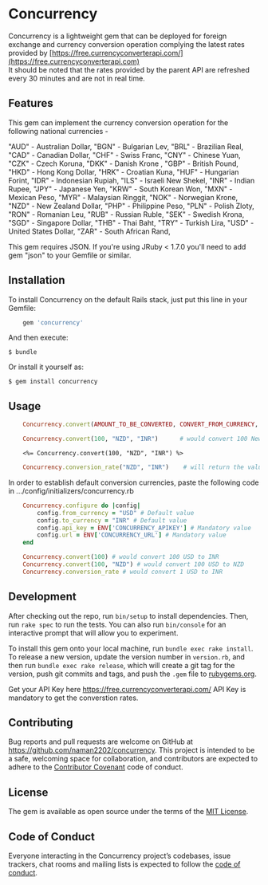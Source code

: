 # Concurrency

Concurrency is a lightweight gem that can be deployed for foreign exchange and currency conversion operation complying the latest rates provided by [https://free.currencyconverterapi.com/](https://free.currencyconverterapi.com)  
  It should be noted that the rates provided by the parent API are refreshed every 30 minutes and are not in real time.

## Features

This gem can implement the currency conversion operation for the following national currencies - 

"AUD" - Australian Dollar,
"BGN" - Bulgarian Lev,
"BRL" - Brazilian Real,
"CAD" - Canadian Dollar,
"CHF" - Swiss Franc,
"CNY" - Chinese Yuan,
"CZK" - Czech Koruna,
"DKK" - Danish Krone ,
"GBP" - British Pound,
"HKD" - Hong Kong Dollar,
"HRK" - Croatian Kuna,
"HUF" - Hungarian Forint,
"IDR" - Indonesian Rupiah,
"ILS" - Israeli New Shekel,
"INR" - Indian Rupee,
"JPY" - Japanese Yen,
"KRW" - South Korean Won,
"MXN" - Mexican Peso,
"MYR" - Malaysian Ringgit,
"NOK" - Norwegian Krone,
"NZD" - New Zealand Dollar,
"PHP" - Philippine Peso,
"PLN" - Polish Zloty,
"RON" - Romanian Leu,
"RUB" - Russian Ruble,
"SEK" - Swedish Krona,
"SGD" - Singapore Dollar,
"THB" - Thai Baht,
"TRY" - Turkish Lira,
"USD" - United States Dollar,
"ZAR" - South African Rand,  

This gem requires JSON. If you're using JRuby < 1.7.0 you'll need to add gem "json" to your Gemfile or similar.

## Installation

To install Concurrency on the default Rails stack, just put this line in your Gemfile:

```ruby
    gem 'concurrency'
```

And then execute:

    $ bundle

Or install it yourself as:

    $ gem install concurrency

## Usage

```ruby
    Concurrency.convert(AMOUNT_TO_BE_CONVERTED, CONVERT_FROM_CURRENCY, CONVERT_TO_CURRENCY)
```

```ruby
    Concurrency.convert(100, "NZD", "INR")      # would convert 100 New Zealand Dollars to Indian Rupees
```
```irb
    <%= Concurrency.convert(100, "NZD", "INR") %>      
```

```ruby
    Concurrency.conversion_rate("NZD", "INR")    # will return the value of 1 New Zealand Dollar in Indian Rupees
```

In order to establish default conversion currencies, paste the following code in .../config/initializers/concurrency.rb

```ruby
    Concurrency.configure do |config|
        config.from_currency = "USD" # Default value
        config.to_currency = "INR" # Default value
        config.api_key = ENV['CONCURRENCY_APIKEY'] # Mandatory value
        config.url = ENV['CONCURRENCY_URL'] # Mandatory value
    end
```
```ruby
    Concurrency.convert(100) # would convert 100 USD to INR
    Concurrency.convert(100, "NZD") # would convert 100 USD to NZD
    Concurrency.conversion_rate # would convert 1 USD to INR
```

## Development

After checking out the repo, run `bin/setup` to install dependencies. Then, run `rake spec` to run the tests. You can also run `bin/console` for an interactive prompt that will allow you to experiment.

To install this gem onto your local machine, run `bundle exec rake install`. To release a new version, update the version number in `version.rb`, and then run `bundle exec rake release`, which will create a git tag for the version, push git commits and tags, and push the `.gem` file to [rubygems.org](https://rubygems.org).

Get your API Key here https://free.currencyconverterapi.com/
API Key is mandatory to get the converstion rates.

## Contributing

Bug reports and pull requests are welcome on GitHub at https://github.com/naman2202/concurrency. This project is intended to be a safe, welcoming space for collaboration, and contributors are expected to adhere to the [Contributor Covenant](http://contributor-covenant.org) code of conduct.

## License

The gem is available as open source under the terms of the [MIT License](http://opensource.org/licenses/MIT).

## Code of Conduct

Everyone interacting in the Concurrency project’s codebases, issue trackers, chat rooms and mailing lists is expected to follow the [code of conduct](https://github.com/naman2202/concurrency/blob/master/CODE_OF_CONDUCT.md).
